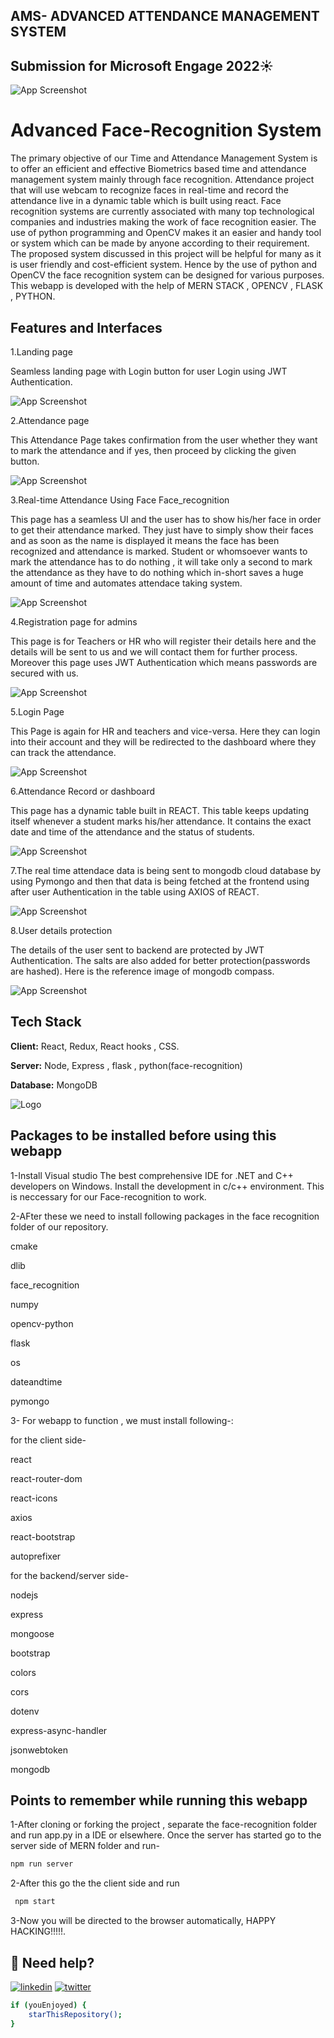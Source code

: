 
## AMS- ADVANCED ATTENDANCE MANAGEMENT SYSTEM


## Submission for Microsoft Engage 2022☀️

![App Screenshot](https://github.com/aman7heaven/Engage2022_Face_recognition_MERN/blob/main/client/src/assets/logo2.png?raw=true)


# Advanced Face-Recognition System

The primary objective of our Time and Attendance Management System is to offer an efficient and effective Biometrics based time and attendance management system mainly through face recognition. Attendance project that will use webcam to recognize faces in real-time and record the attendance live in a dynamic table which is built using react. Face recognition systems are currently associated with many top technological companies and industries making the work of face recognition easier. The use of python programming and OpenCV makes it an easier and handy tool or system which can be made by anyone according to their requirement. The proposed system discussed in this project will be helpful for many as it is user friendly and cost-efficient system. Hence by the use of python and OpenCV the face recognition system can be designed for various purposes. This webapp is developed with the help of MERN STACK , OPENCV , FLASK , PYTHON.


## Features and Interfaces
1.Landing page

  Seamless landing page with Login button for user Login using JWT Authentication.


![App Screenshot](https://github.com/aman7heaven/Engage2022_Face_recognition_MERN/blob/main/client/src/assets/Home.png?raw=true)

2.Attendance page

  This Attendance Page takes confirmation from the user whether they want to mark the attendance and if yes, then proceed by clicking the given button.
 
![App Screenshot](https://github.com/aman7heaven/Engage2022_Face_recognition_MERN/blob/main/client/src/assets/attendance1.png?raw=true)

3.Real-time Attendance Using Face Face_recognition

 This page has a seamless UI and the user has to show his/her face in order to get their attendance marked. They just have to simply show their faces and as soon as the name is displayed it means the face has been recognized and attendance is marked. Student or whomsoever wants to mark the attendance has to do nothing , it will take only a second to mark the attendance as they have to do nothing which in-short saves a huge amount of time and automates attendace taking system.

![App Screenshot](https://github.com/aman7heaven/Engage2022_Face_recognition_MERN/blob/main/client/src/assets/attendance2.jpeg?raw=true)

4.Registration page for admins

 This page is for Teachers or HR who will register their details here and the details will be sent to us and we will contact them for further process. Moreover this page uses JWT Authentication which means passwords are secured with us.

![App Screenshot](https://github.com/aman7heaven/Engage2022_Face_recognition_MERN/blob/main/client/src/assets/Signup.png?raw=true)

5.Login Page

 This Page is again for HR and teachers and vice-versa. Here they can login into their account and they will be redirected to the dashboard where they can track the attendance.

![App Screenshot](https://github.com/aman7heaven/Engage2022_Face_recognition_MERN/blob/main/client/src/assets/loginpage.png?raw=true)

6.Attendance Record or dashboard
 
 This page has a dynamic table built in REACT. This table keeps updating itself whenever a student marks his/her attendance. It contains the exact date and time of the attendance and the status of students.

![App Screenshot](https://github.com/aman7heaven/Engage2022_Face_recognition_MERN/blob/main/client/src/assets/Table.png?raw=true)

7.The real time attendace data is being sent to mongodb cloud database by using Pymongo and then that data is being fetched at the frontend using after user Authentication in the table using AXIOS of REACT.

![App Screenshot](https://github.com/aman7heaven/Engage2022_Face_recognition_MERN/blob/main/client/src/assets/attendance_mongodb.png?raw=true)

8.User details protection

 The details of the user sent to backend are protected by JWT Authentication. The salts are also added for better protection(passwords are hashed). Here is the reference image of mongodb compass.

![App Screenshot](https://github.com/aman7heaven/Engage2022_Face_recognition_MERN/blob/main/client/src/assets/attendance_user_mongo.png?raw=true)


## Tech Stack

**Client:** React, Redux, React hooks , CSS.

**Server:** Node, Express , flask , python(face-recognition)

**Database:** MongoDB




![Logo](https://github.com/aman7heaven/Engage2022_Face_recognition_MERN/blob/main/client/src/assets/mern.png?raw=true)


## Packages to be installed before using this webapp

1-Install Visual studio The best comprehensive IDE for .NET and C++ developers on Windows.
 Install the development in c/c++ environment. This is neccessary for our Face-recognition to work.

2-AFter these we need to install following packages in the face recognition folder of our repository.
 
 cmake

 dlib

 face_recognition

 numpy

 opencv-python

 flask

 os

 dateandtime

 pymongo

3- For webapp to function , we must install following-:

for the client side-

 react

 react-router-dom 

 react-icons

 axios

 react-bootstrap

 autoprefixer

for the backend/server side-

 nodejs

 express

 mongoose

 bootstrap

 colors

 cors  

 dotenv

 express-async-handler

 jsonwebtoken

 mongodb






 


## Points to remember while running this webapp

1-After cloning or forking the project , separate the face-recognition folder and run app.py  in a IDE or elsewhere.
  Once the server has started go to the server side of MERN folder and run-

  ```bash
  npm run server
```

2-After this go the the client side and run

 ```bash
  npm start
```

3-Now you will be directed to the browser automatically, HAPPY HACKING!!!!!.


## 🔗 Need help?

[![linkedin](https://img.shields.io/badge/linkedin-0A66C2?style=for-the-badge&logo=linkedin&logoColor=white)](https://www.linkedin.com/in/aman-saxena-6051261b6)
[![twitter](https://img.shields.io/badge/twitter-1DA1F2?style=for-the-badge&logo=twitter&logoColor=white)](https://twitter.com/AmanSax87806038)


```bash
if (youEnjoyed) {
    starThisRepository();
}
```